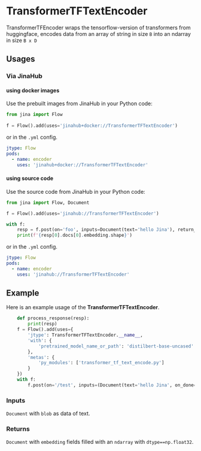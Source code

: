 # TransformerTFTextEncoder
TransformerTFEncoder wraps the tensorflow-version of transformers from huggingface, encodes data from an array of string in size `B` into an ndarray in size `B x D`




## Usages

### Via JinaHub

#### using docker images
Use the prebuilt images from JinaHub in your Python code: 

```python
from jina import Flow
	
f = Flow().add(uses='jinahub+docker://TransformerTFTextEncoder')
```

or in the `.yml` config.
	
```yaml
jtype: Flow
pods:
  - name: encoder
    uses: 'jinahub+docker://TransformerTFTextEncoder'
```

#### using source code
Use the source code from JinaHub in your Python code:

```python
from jina import Flow, Document

f = Flow().add(uses='jinahub://TransformerTFTextEncoder')

with f:
    resp = f.post(on='foo', inputs=Document(text='hello Jina'), return_results=True)
    print(f'{resp[0].docs[0].embedding.shape}')
```

or in the `.yml` config.

```yaml
jtype: Flow
pods:
  - name: encoder
    uses: 'jinahub://TransformerTFTextEncoder'
```

## Example

Here is an example usage of the **TransformerTFTextEncoder**.

```python
    def process_response(resp):
        print(resp)
    f = Flow().add(uses={
        'jtype': TransformerTFTextEncoder.__name__,
        'with': {
            'pretrained_model_name_or_path': 'distilbert-base-uncased'
        },
        'metas': {
            'py_modules': ['transformer_tf_text_encode.py']
        }
    })
    with f:
        f.post(on='/test', inputs=(Document(text='hello Jina', on_done=process_response)))
```

### Inputs 

`Document` with `blob` as data of text.

### Returns

`Document` with `embedding` fields filled with an `ndarray`  with `dtype==np.float32`.


